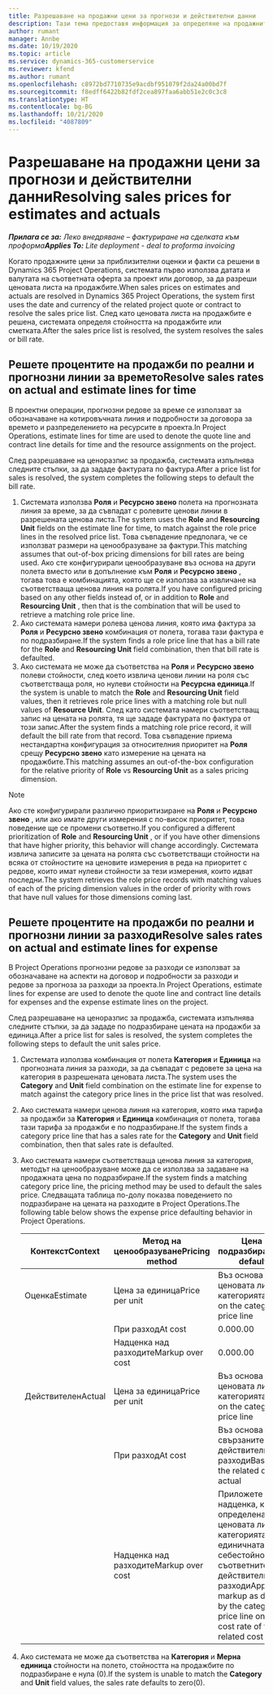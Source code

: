 ```yaml
---
title: Разрешаване на продажни цени за прогнози и действителни данни
description: Тази тема предоставя информация за определяне на продажните цени по прогнози и факти.
author: rumant
manager: Annbe
ms.date: 10/19/2020
ms.topic: article
ms.service: dynamics-365-customerservice
ms.reviewer: kfend
ms.author: rumant
ms.openlocfilehash: c8972bd7710735e9acdbf951079f2da24a00bd7f
ms.sourcegitcommit: f8edff6422b82fdf2cea897faa6abb51e2c0c3c8
ms.translationtype: HT
ms.contentlocale: bg-BG
ms.lasthandoff: 10/21/2020
ms.locfileid: "4087809"
---
```

# <a name="resolving-sales-prices-for-estimates-and-actuals"></a><span data-ttu-id="72014-103">Разрешаване на продажни цени за прогнози и действителни данни</span><span class="sxs-lookup"><span data-stu-id="72014-103">Resolving sales prices for estimates and actuals</span></span>

<span data-ttu-id="72014-104">_**Прилага се за:** Леко внедряване – фактуриране на сделката към проформа_</span><span class="sxs-lookup"><span data-stu-id="72014-104">_**Applies To:** Lite deployment - deal to proforma invoicing_</span></span>

<span data-ttu-id="72014-105">Когато продажните цени за приблизителни оценки и факти са решени в Dynamics 365 Project Operations, системата първо използва датата и валутата на съответната оферта за проект или договор, за да разреши ценовата листа на продажбите.</span><span class="sxs-lookup"><span data-stu-id="72014-105">When sales prices on estimates and actuals are resolved in Dynamics 365 Project Operations, the system first uses the date and currency of the related project quote or contract to resolve the sales price list.</span></span> <span data-ttu-id="72014-106">След като ценовата листа на продажбите е решена, системата определя стойността на продажбите или сметката.</span><span class="sxs-lookup"><span data-stu-id="72014-106">After the sales price list is resolved, the system resolves the sales or bill rate.</span></span>

## <a name="resolve-sales-rates-on-actual-and-estimate-lines-for-time"></a><span data-ttu-id="72014-107">Решете процентите на продажби по реални и прогнозни линии за времето</span><span class="sxs-lookup"><span data-stu-id="72014-107">Resolve sales rates on actual and estimate lines for time</span></span>

<span data-ttu-id="72014-108">В проектни операции, прогнозни редове за време се използват за обозначаване на котировъчната линия и подробности за договора за времето и разпределението на ресурсите в проекта.</span><span class="sxs-lookup"><span data-stu-id="72014-108">In Project Operations, estimate lines for time are used to denote the quote line and contract line details for time and the resource assignments on the project.</span></span>

<span data-ttu-id="72014-109">След разрешаване на ценоразпис за продажба, системата изпълнява следните стъпки, за да зададе фактурата по фактура.</span><span class="sxs-lookup"><span data-stu-id="72014-109">After a price list for sales is resolved, the system completes the following steps to default the bill rate.</span></span>

1. <span data-ttu-id="72014-110">Системата използва **Роля** и **Ресурсно звено** полета на прогнозната линия за време, за да съвпадат с ролевите ценови линии в разрешената ценова листа.</span><span class="sxs-lookup"><span data-stu-id="72014-110">The system uses the **Role** and **Resourcing Unit** fields on the estimate line for time, to match against the role price lines in the resolved price list.</span></span> <span data-ttu-id="72014-111">Това съвпадение предполага, че се използват размери на ценообразуване за фактури.</span><span class="sxs-lookup"><span data-stu-id="72014-111">This matching assumes that out-of-box pricing dimensions for bill rates are being used.</span></span> <span data-ttu-id="72014-112">Ако сте конфигурирали ценообразуване въз основа на други полета вместо или в допълнение към **Роля** и **Ресурсно звено** , тогава това е комбинацията, която ще се използва за извличане на съответстваща ценова линия на ролята.</span><span class="sxs-lookup"><span data-stu-id="72014-112">If you have configured pricing based on any other fields instead of, or in addition to **Role** and **Resourcing Unit** , then that is the combination that will be used to retrieve a matching role price line.</span></span>
2. <span data-ttu-id="72014-113">Ако системата намери ролева ценова линия, която има фактура за **Роля** и **Ресурсно звено** комбинация от полета, тогава тази фактура е по подразбиране.</span><span class="sxs-lookup"><span data-stu-id="72014-113">If the system finds a role price line that has a bill rate for the **Role** and **Resourcing Unit** field combination, then that bill rate is defaulted.</span></span>
3. <span data-ttu-id="72014-114">Ако системата не може да съответства на **Роля** и **Ресурсно звено** полеви стойности, след което извлича ценови линии на роля със съответстваща роля, но нулеви стойности на **Ресурсна единица**.</span><span class="sxs-lookup"><span data-stu-id="72014-114">If the system is unable to match the **Role** and **Resourcing Unit** field values, then it retrieves role price lines with a matching role but null values of **Resource Unit**.</span></span> <span data-ttu-id="72014-115">След като системата намери съответстващ запис на цената на ролята, тя ще зададе фактурата по фактура от този запис.</span><span class="sxs-lookup"><span data-stu-id="72014-115">After the system finds a matching role price record, it will default the bill rate from that record.</span></span> <span data-ttu-id="72014-116">Това съвпадение приема нестандартна конфигурация за относителния приоритет на **Роля** срещу **Ресурсно звено** като измерение на цената на продажбите.</span><span class="sxs-lookup"><span data-stu-id="72014-116">This matching assumes an out-of-the-box configuration for the relative priority of **Role** vs **Resourcing Unit** as a sales pricing dimension.</span></span>

> [!NOTE]
> <span data-ttu-id="72014-117">Ако сте конфигурирали различно приоритизиране на **Роля** и **Ресурсно звено** , или ако имате други измерения с по-висок приоритет, това поведение ще се промени съответно.</span><span class="sxs-lookup"><span data-stu-id="72014-117">If you configured a different prioritization of **Role** and **Resourcing Unit** , or if you have other dimensions that have higher priority, this behavior will change accordingly.</span></span> <span data-ttu-id="72014-118">Системата извлича записите за цената на ролята със съответстващи стойности на всяка от стойностите на ценовите измерения в реда на приоритет с редове, които имат нулеви стойности за тези измерения, които идват последни.</span><span class="sxs-lookup"><span data-stu-id="72014-118">The system retrieves the role price records with matching values of each of the pricing dimension values in the order of priority with rows that have null values for those dimensions coming last.</span></span>

## <a name="resolve-sales-rates-on-actual-and-estimate-lines-for-expense"></a><span data-ttu-id="72014-119">Решете процентите на продажби по реални и прогнозни линии за разходи</span><span class="sxs-lookup"><span data-stu-id="72014-119">Resolve sales rates on actual and estimate lines for expense</span></span>

<span data-ttu-id="72014-120">В Project Operations прогнозни редове за разходи се използват за обозначаване на аспекти на договор и подробности за разходи и редове за прогноза за разходи за проекта.</span><span class="sxs-lookup"><span data-stu-id="72014-120">In Project Operations, estimate lines for expense are used to denote the quote line and contract line details for expenses and the expense estimate lines on the project.</span></span>

<span data-ttu-id="72014-121">След разрешаване на ценоразпис за продажба, системата изпълнява следните стъпки, за да зададе по подразбиране цената на продажби за единица.</span><span class="sxs-lookup"><span data-stu-id="72014-121">After a price list for sales is resolved, the system completes the following steps to default the unit sales price.</span></span>

1. <span data-ttu-id="72014-122">Системата използва комбинация от полета **Категория** и **Единица** на прогнозната линия за разходи, за да съвпадат с редовете за цена на категория в разрешената ценовата листа.</span><span class="sxs-lookup"><span data-stu-id="72014-122">The system uses the **Category** and **Unit** field combination on the estimate line for expense to match against the category price lines in the price list that was resolved.</span></span>
2. <span data-ttu-id="72014-123">Ако системата намери ценова линия на категория, която има тарифа за продажби за **Категория** и **Единица** комбинация от полета, тогава тази тарифа за продажби е по подразбиране.</span><span class="sxs-lookup"><span data-stu-id="72014-123">If the system finds a category price line that has a sales rate for the **Category** and **Unit** field combination, then that sales rate is defaulted.</span></span>
3. <span data-ttu-id="72014-124">Ако системата намери съответстваща ценова линия за категория, методът на ценообразуване може да се използва за задаване на продажната цена по подразбиране.</span><span class="sxs-lookup"><span data-stu-id="72014-124">If the system finds a matching category price line, the pricing method may be used to default the sales price.</span></span> <span data-ttu-id="72014-125">Следващата таблица по-долу показва поведението по подразбиране на цената на разходите в Project Operations.</span><span class="sxs-lookup"><span data-stu-id="72014-125">The following table below shows the expense price defaulting behavior in Project Operations.</span></span>

    | <span data-ttu-id="72014-126">Контекст</span><span class="sxs-lookup"><span data-stu-id="72014-126">Context</span></span> | <span data-ttu-id="72014-127">Метод на ценообразуване</span><span class="sxs-lookup"><span data-stu-id="72014-127">Pricing method</span></span> | <span data-ttu-id="72014-128">Цена по подразбиране</span><span class="sxs-lookup"><span data-stu-id="72014-128">Price defaulted</span></span> |
    | --- | --- | --- |
    | <span data-ttu-id="72014-129">Оценка</span><span class="sxs-lookup"><span data-stu-id="72014-129">Estimate</span></span> | <span data-ttu-id="72014-130">Цена за единица</span><span class="sxs-lookup"><span data-stu-id="72014-130">Price per unit</span></span> | <span data-ttu-id="72014-131">Въз основа на ценовата линия на категорията</span><span class="sxs-lookup"><span data-stu-id="72014-131">Based on the category price line</span></span> |
    | &nbsp; | <span data-ttu-id="72014-132">При разход</span><span class="sxs-lookup"><span data-stu-id="72014-132">At cost</span></span> | <span data-ttu-id="72014-133">0.00</span><span class="sxs-lookup"><span data-stu-id="72014-133">0.00</span></span> |
    | &nbsp; | <span data-ttu-id="72014-134">Надценка над разходите</span><span class="sxs-lookup"><span data-stu-id="72014-134">Markup over cost</span></span> | <span data-ttu-id="72014-135">0.00</span><span class="sxs-lookup"><span data-stu-id="72014-135">0.00</span></span> |
    | <span data-ttu-id="72014-136">Действителен</span><span class="sxs-lookup"><span data-stu-id="72014-136">Actual</span></span> | <span data-ttu-id="72014-137">Цена за единица</span><span class="sxs-lookup"><span data-stu-id="72014-137">Price per unit</span></span> | <span data-ttu-id="72014-138">Въз основа на ценовата линия на категорията</span><span class="sxs-lookup"><span data-stu-id="72014-138">Based on the category price line</span></span> |
    | &nbsp; | <span data-ttu-id="72014-139">При разход</span><span class="sxs-lookup"><span data-stu-id="72014-139">At cost</span></span> | <span data-ttu-id="72014-140">Въз основа на свързаните действителни разходи</span><span class="sxs-lookup"><span data-stu-id="72014-140">Based on the related cost actual</span></span> |
    | &nbsp; | <span data-ttu-id="72014-141">Надценка над разходите</span><span class="sxs-lookup"><span data-stu-id="72014-141">Markup over cost</span></span> | <span data-ttu-id="72014-142">Приложете надценка, както е определена от ценовата линия на категорията, върху единичната себестойност на съответните действителни разходи</span><span class="sxs-lookup"><span data-stu-id="72014-142">Apply a markup as defined by the category price line on the unit cost rate of the related cost actual</span></span> |

4. <span data-ttu-id="72014-143">Ако системата не може да съответства на **Категория** и **Мерна единица** стойности на полето, стойността на продажбите по подразбиране е нула (0).</span><span class="sxs-lookup"><span data-stu-id="72014-143">If the system is unable to match the **Category** and **Unit** field values, the sales rate defaults to zero(0).</span></span>
